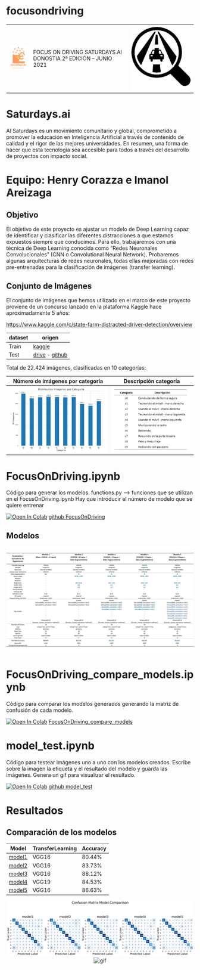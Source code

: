 # focusondriving

|  |  | |
|---------------------------------------------|----------|------------|
|  ![saturdays](doc/saturdaysai_donosti.png)  | FOCUS ON DRIVING SATURDAYS.AI DONOSTIA 2ª EDICIÓN – JUNIO 2021 |![logo](doc/logo_focusondriving.PNG)|

# Saturdays.ai

AI Saturdays es un movimiento comunitario y global, comprometido a promover la educación en Inteligencia Artificial a través de contenido de calidad y el rigor de las mejores universidades.
En resumen, una forma de hacer que esta tecnología sea accesible para todos a través del desarrollo de proyectos con impacto social.

# Equipo: Henry Corazza e Imanol Areizaga
## Objetivo
El objetivo de este proyecto es ajustar un modelo de Deep Learning capaz de identificar y clasificar las diferentes distracciones a que estamos expuestos siempre que conducimos.
Para ello, trabajaremos con una técnica de Deep Learning conocida como “Redes Neuronales Convolucionales” (CNN o Convolutional Neural Network).
Probaremos algunas arquitecturas de redes neuronales, todas ellas mejoradas con redes pre-entrenadas para la clasificación de imágenes (transfer learning).

## Conjunto de Imágenes
El conjunto de imágenes que hemos utilizado en el marco de este proyecto proviene de un concurso lanzado en la plataforma Kaggle hace aproximadamente 5 años: 

https://www.kaggle.com/c/state-farm-distracted-driver-detection/overview 

dataset|origen|
|-------|------|
| Train |[kaggle](https://www.kaggle.com/c/state-farm-distracted-driver-detection/data?select=imgs)|
| Test  |[drive](https://drive.google.com/drive/folders/1Me6BfHUGM4JRzmKc4FnlmaYB5Kbs73gc?usp=sharing) - [github](src/img/test)|


Total de 22.424 imágenes, clasificadas en 10 categorías:

<center>

|Número de imágenes por categoría | Descripción categoría|
|---------------------------------|----------------------|
|  ![img_categorias](doc/categorias_img.PNG)  | ![img_categorias](doc/categorias_descripcion.PNG) |


</center>

# FocusOnDriving.ipynb
Código para generar los modelos.
functions.py --> funciones que se utilizan en el FocusOnDriving.ipynb
Hay que introducir el número de modelo que se quiere entrenar

[![Open In Colab](https://colab.research.google.com/assets/colab-badge.svg)](https://colab.research.google.com/github/iareizagau/focusondriving/blob/main/src/FocusOnDriving.ipynb) [github FocusOnDriving](src/FocusOnDriving.ipynb) 


## Modelos

![tabla_modelos](doc/tabla_modelos.jpeg)

# FocusOnDriving_compare_models.ipynb
Código para comparar los modelos generados generando la matriz de confusión de cada modelo.

[![Open In Colab](https://colab.research.google.com/assets/colab-badge.svg)](https://colab.research.google.com/github/iareizagau/focusondriving/blob/main/src/FocusOnDriving_compare_models.ipynb) [FocusOnDriving_compare_models](src/FocusOnDriving_compare_models.ipynb)



# model_test.ipynb
Código para testear imágenes uno a uno con los modelos creados. Escribe sobre la imagen la etiqueta y el resultado del modelo y guarda las imágenes. Genera un gif para visualizar el resultado.

[![Open In Colab](https://colab.research.google.com/assets/colab-badge.svg)](https://colab.research.google.com/github/iareizagau/focusondriving/blob/main/src/model_test.ipynb) [github model_test](src/model_test.ipynb)

# Resultados
## Comparación de los modelos

<center>

|Model|TransferLearning|Accuracy|
|-----|----------------|--------|
|  [model1](https://drive.google.com/file/d/13UQPCI5cHjP8WRA07RmfbkXVrplu3wne/view?usp=sharing)  |     VGG16      | 80.44% |
|  [model2](https://drive.google.com/file/d/1jSfnr8i51t90xX6FHvl1Vd3jAuLsHaMV/view?usp=sharing)  |     VGG16      | 83.73% |
|  [model3](https://drive.google.com/file/d/1x6ACmg7X8QbP6HSbTE1iMnbdythLz9cE/view?usp=sharing)  |     VGG16      | 88.12% |
|  [model4](https://drive.google.com/file/d/1YdAlemOrfsvTm4XR89Kib-kfOT3Nr7by/view?usp=sharing)  |     VGG19      | 84.53% |
|  [model5](https://drive.google.com/file/d/1XTd2epMd6NbRKtYGNoGGq8yi5O2vVjNI/view?usp=sharing)  |     VGG16      | 86.63% |

</center>


<center>

![img](src/img/comparacion_modelos.png)
![gif](doc/result.gif)

</center>
